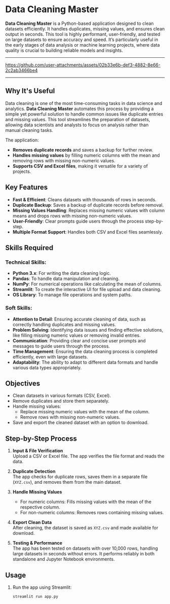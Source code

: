 # Data Cleaning Master

**Data Cleaning Master** is a Python-based application designed to clean datasets efficiently. It handles duplicates, missing values, and ensures clean output in seconds. This tool is highly performant, user-friendly, and tested on large datasets to ensure accuracy and speed. It’s particularly useful in the early stages of data analysis or machine learning projects, where data quality is crucial to building reliable models and insights.

---

https://github.com/user-attachments/assets/02b33e6b-def3-4882-8e66-2c2ab3466be4


---


## Why It's Useful

Data cleaning is one of the most time-consuming tasks in data science and analytics. **Data Cleaning Master** automates this process by providing a simple yet powerful solution to handle common issues like duplicate entries and missing values. This tool streamlines the preparation of datasets, allowing data scientists and analysts to focus on analysis rather than manual cleaning tasks.

The application:

- **Removes duplicate records** and saves a backup for further review.
- **Handles missing values** by filling numeric columns with the mean and removing rows with missing non-numeric values.
- **Supports CSV and Excel files**, making it versatile for a variety of projects.

## Key Features

- **Fast & Efficient**: Cleans datasets with thousands of rows in seconds.
- **Duplicate Backup**: Saves a backup of duplicate records before removal.
- **Missing Values Handling**: Replaces missing numeric values with column means and drops rows with missing non-numeric values.
- **User-Friendly**: Clear prompts guide users through the process step-by-step.
- **Multiple Format Support**: Handles both CSV and Excel files seamlessly.

## Skills Required

### Technical Skills:
- **Python 3.x**: For writing the data cleaning logic.
- **Pandas**: To handle data manipulation and cleaning.
- **NumPy**: For numerical operations like calculating the mean of columns.
- **Streamlit**: To create the interactive UI for file upload and data cleaning.
- **OS Library**: To manage file operations and system paths.

### Soft Skills:
- **Attention to Detail**: Ensuring accurate cleaning of data, such as correctly handling duplicates and missing values.
- **Problem Solving**: Identifying data issues and finding effective solutions, like filling missing numeric values or removing invalid entries.
- **Communication**: Providing clear and concise user prompts and messages to guide users through the process.
- **Time Management**: Ensuring the data cleaning process is completed efficiently, even with large datasets.
- **Adaptability**: The ability to adapt to different data formats and handle various data types appropriately.

## Objectives

- Clean datasets in various formats (CSV, Excel).
- Remove duplicates and store them separately.
- Handle missing values:
  - Replace missing numeric values with the mean of the column.
  - Remove rows with missing non-numeric values.
- Save and export the cleaned dataset with an option to download.

## Step-by-Step Process

1. **Input & File Verification**  
   Upload a CSV or Excel file. The app verifies the file format and reads the data.

2. **Duplicate Detection**  
   The app checks for duplicate rows, saves them in a separate file (`XYZ.csv`), and removes them from the main dataset.

3. **Handle Missing Values**  
   - For numeric columns: Fills missing values with the mean of the respective column.
   - For non-numeric columns: Removes rows containing missing values.

4. **Export Clean Data**  
   After cleaning, the dataset is saved as `XYZ.csv` and made available for download.

5. **Testing & Performance**  
   The app has been tested on datasets with over 10,000 rows, handling large datasets in seconds without errors. It performs reliably in both standalone and Jupyter Notebook environments.

## Usage

1. Run the app using Streamlit:
   ```bash
   streamlit run app.py
